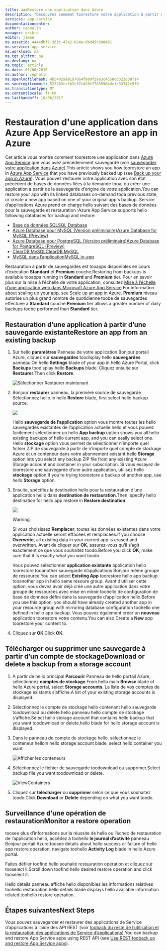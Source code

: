 ```yaml
---
title: aaaRestore une application dans Azure
description: "Découvrez comment toorestore votre application à partir d’une sauvegarde."
services: app-service
documentationcenter: 
author: cephalin
manager: erikre
editor: jimbe
ms.assetid: 4444dbf7-363c-47e2-b24a-dbd45cb08491
ms.service: app-service
ms.workload: na
ms.tgt_pltfrm: na
ms.devlang: na
ms.topic: article
ms.date: 07/06/2016
ms.author: cephalin
ms.openlocfilehash: 4b54029a9197064f990f29a3c4558c8322668714
ms.sourcegitcommit: 523283cc1b3c37c428e77850964dc1c33742c5f0
ms.translationtype: MT
ms.contentlocale: fr-FR
ms.lasthandoff: 10/06/2017
---
```

# <a name="restore-an-app-in-azure"></a><span data-ttu-id="65d1e-103">Restauration d'une application dans Azure App Service</span><span class="sxs-lookup"><span data-stu-id="65d1e-103">Restore an app in Azure</span></span>
<span data-ttu-id="65d1e-104">Cet article vous montre comment toorestore une application dans [Azure App Service](../app-service/app-service-value-prop-what-is.md) que vous avez précédemment sauvegardé (voir [sauvegarder votre application dans Azure](web-sites-backup.md)).</span><span class="sxs-lookup"><span data-stu-id="65d1e-104">This article shows you how toorestore an app in [Azure App Service](../app-service/app-service-value-prop-what-is.md) that you have previously backed up (see [Back up your app in Azure](web-sites-backup.md)).</span></span> <span data-ttu-id="65d1e-105">Vous pouvez restaurer votre application avec son état précédent de bases de données liées à la demande tooa, ou créer une application à partir de la sauvegarde d’origine de votre application.</span><span class="sxs-lookup"><span data-stu-id="65d1e-105">You can restore your app with its linked databases on-demand tooa previous state, or create a new app based on one of your original app's backup.</span></span> <span data-ttu-id="65d1e-106">Service d’applications Azure prend en charge hello suivant des bases de données pour la sauvegarde et restauration :</span><span class="sxs-lookup"><span data-stu-id="65d1e-106">Azure App Service supports hello following databases for backup and restore:</span></span>
- [<span data-ttu-id="65d1e-107">Base de données SQL</span><span class="sxs-lookup"><span data-stu-id="65d1e-107">SQL Database</span></span>](https://azure.microsoft.com/en-us/services/sql-database/)
- [<span data-ttu-id="65d1e-108">Azure Database pour MySQL (Version préliminaire)</span><span class="sxs-lookup"><span data-stu-id="65d1e-108">Azure Database for MySQL (Preview)</span></span>](https://azure.microsoft.com/en-us/services/mysql)
- [<span data-ttu-id="65d1e-109">Azure Database pour PostgreSQL (Version préliminaire)</span><span class="sxs-lookup"><span data-stu-id="65d1e-109">Azure Database for PostgreSQL (Preview)</span></span>](https://azure.microsoft.com/en-us/services/postgres)
- [<span data-ttu-id="65d1e-110">ClearDB MySQL</span><span class="sxs-lookup"><span data-stu-id="65d1e-110">ClearDB MySQL</span></span>](https://azuremarketplace.microsoft.com/en-us/marketplace/apps/SuccessBricksInc.ClearDBMySQLDatabase?tab=Overview)
- [<span data-ttu-id="65d1e-111">MySQL dans l’application</span><span class="sxs-lookup"><span data-stu-id="65d1e-111">MySQL in-app</span></span>](https://blogs.msdn.microsoft.com/appserviceteam/2017/03/06/announcing-general-availability-for-mysql-in-app)

<span data-ttu-id="65d1e-112">Restauration à partir de sauvegardes est tooapps disponibles en cours d’exécution **Standard** et **Premium** couche.</span><span class="sxs-lookup"><span data-stu-id="65d1e-112">Restoring from backups is available tooapps running in **Standard** and **Premium** tier.</span></span> <span data-ttu-id="65d1e-113">Pour en savoir plus sur la mise à l’échelle de votre application, consultez [Mise à l’échelle d’une application web dans Microsoft Azure App Service](web-sites-scale.md).</span><span class="sxs-lookup"><span data-stu-id="65d1e-113">For information about scaling up your app, see [Scale up an app in Azure](web-sites-scale.md).</span></span> <span data-ttu-id="65d1e-114">**Premium** niveau autorise un plus grand nombre de quotidienne toobe de sauvegardes effectuée à **Standard** couche.</span><span class="sxs-lookup"><span data-stu-id="65d1e-114">**Premium** tier allows a greater number of daily backups toobe performed than **Standard** tier.</span></span>

<a name="PreviousBackup"></a>

## <a name="restore-an-app-from-an-existing-backup"></a><span data-ttu-id="65d1e-115">Restauration d’une application à partir d’une sauvegarde existante</span><span class="sxs-lookup"><span data-stu-id="65d1e-115">Restore an app from an existing backup</span></span>
1. <span data-ttu-id="65d1e-116">Sur hello **paramètres** Panneau de votre application Bonjour portail Azure, cliquez sur **sauvegardes** toodisplay hello **sauvegardes** panneau.</span><span class="sxs-lookup"><span data-stu-id="65d1e-116">On hello **Settings** blade of your app in hello Azure Portal, click **Backups** toodisplay hello **Backups** blade.</span></span> <span data-ttu-id="65d1e-117">Cliquez ensuite sur **Restaurer**.</span><span class="sxs-lookup"><span data-stu-id="65d1e-117">Then click **Restore**.</span></span>
   
    ![Sélectionner Restaurer maintenant][ChooseRestoreNow]
2. <span data-ttu-id="65d1e-119">Bonjour **restaurer** panneau, la première source de sauvegarde Sélectionnez hello.</span><span class="sxs-lookup"><span data-stu-id="65d1e-119">In hello **Restore** blade, first select hello backup source.</span></span>
   
    ![](./media/web-sites-restore/021ChooseSource1.png)
   
    <span data-ttu-id="65d1e-120">Hello **sauvegarde de l’application** option vous montre toutes les hello sauvegardes existantes de l’application actuelle hello et vous pouvez facilement sélectionner un.</span><span class="sxs-lookup"><span data-stu-id="65d1e-120">hello **App backup** option shows you all hello existing backups of hello current app, and you can easily select one.</span></span>
    <span data-ttu-id="65d1e-121">Hello **stockage** option vous permet de sélectionner n’importe quel fichier ZIP de sauvegarde à partir de n’importe quel compte de stockage Azure et un conteneur dans votre abonnement existant.</span><span class="sxs-lookup"><span data-stu-id="65d1e-121">hello **Storage** option lets you select any backup ZIP file from any existing Azure Storage account and container in your subscription.</span></span>
    <span data-ttu-id="65d1e-122">Si vous essayez de toorestore une sauvegarde d’une autre application, utilisez hello **stockage** option.</span><span class="sxs-lookup"><span data-stu-id="65d1e-122">If you're trying toorestore a backup of another app, use hello **Storage** option.</span></span>
3. <span data-ttu-id="65d1e-123">Ensuite, spécifiez la destination hello pour la restauration d’une application hello dans **destination de restauration**.</span><span class="sxs-lookup"><span data-stu-id="65d1e-123">Then, specify hello destination for hello app restore in **Restore destination**.</span></span>
   
    ![](./media/web-sites-restore/022ChooseDestination1.png)
   
   > [!WARNING]
   > <span data-ttu-id="65d1e-124">Si vous choisissez **Remplacer**, toutes les données existantes dans votre application actuelle seront effacées et remplacées.</span><span class="sxs-lookup"><span data-stu-id="65d1e-124">If you choose **Overwrite**, all existing data in your current app is erased and overwritten.</span></span> <span data-ttu-id="65d1e-125">Avant de cliquer sur **OK**, assurez-vous qu’il s’agit exactement ce que vous souhaitez toodo.</span><span class="sxs-lookup"><span data-stu-id="65d1e-125">Before you click **OK**, make sure that it is exactly what you want toodo.</span></span>
   > 
   > 
   
    <span data-ttu-id="65d1e-126">Vous pouvez sélectionner **application existante** application hello toorestore tooanother sauvegarde d’applications Bonjour même groupe de ressource.</span><span class="sxs-lookup"><span data-stu-id="65d1e-126">You can select **Existing App** toorestore hello app backup tooanother app in hello same resoure group.</span></span> <span data-ttu-id="65d1e-127">Avant d’utiliser cette option, vous devez avoir déjà créé une autre application dans votre groupe de ressources avec mise en miroir toohello de configuration de base de données défini dans la sauvegarde d’application hello.</span><span class="sxs-lookup"><span data-stu-id="65d1e-127">Before you use this option, you should have already created another app in your resource group with mirroring database configuration toohello one defined in hello app backup.</span></span> <span data-ttu-id="65d1e-128">Vous pouvez également créer un **nouveau** application toorestore votre contenu.</span><span class="sxs-lookup"><span data-stu-id="65d1e-128">You can also Create a **New** app toorestore your content to.</span></span>

4. <span data-ttu-id="65d1e-129">Cliquez sur **OK**.</span><span class="sxs-lookup"><span data-stu-id="65d1e-129">Click **OK**.</span></span>

<a name="StorageAccount"></a>

## <a name="download-or-delete-a-backup-from-a-storage-account"></a><span data-ttu-id="65d1e-130">Télécharger ou supprimer une sauvegarde à partir d’un compte de stockage</span><span class="sxs-lookup"><span data-stu-id="65d1e-130">Download or delete a backup from a storage account</span></span>
1. <span data-ttu-id="65d1e-131">À partir de hello principal **Parcourir** Panneau de hello portail Azure, sélectionnez **comptes de stockage**.</span><span class="sxs-lookup"><span data-stu-id="65d1e-131">From hello main **Browse** blade of hello Azure portal, select **Storage accounts**.</span></span> <span data-ttu-id="65d1e-132">La liste de vos comptes de stockage existants s’affiche.</span><span class="sxs-lookup"><span data-stu-id="65d1e-132">A list of your existing storage accounts is displayed.</span></span>
2. <span data-ttu-id="65d1e-133">Sélectionnez le compte de stockage hello contenant hello sauvegarde toodownload ou delete.hello panneau hello compte de stockage s’affiche.</span><span class="sxs-lookup"><span data-stu-id="65d1e-133">Select hello storage account that contains hello backup that you want toodownload or delete.hello blade for hello storage account is displayed.</span></span>
3. <span data-ttu-id="65d1e-134">Dans le panneau de compte de stockage hello, sélectionnez le conteneur hello</span><span class="sxs-lookup"><span data-stu-id="65d1e-134">In hello storage account blade, select hello container you want</span></span>
   
    ![Afficher les conteneurs][ViewContainers]
4. <span data-ttu-id="65d1e-136">Sélectionnez le fichier de sauvegarde toodownload ou supprimer.</span><span class="sxs-lookup"><span data-stu-id="65d1e-136">Select backup file you want toodownload or delete.</span></span>
   
    ![ViewContainers](./media/web-sites-restore/03ViewFiles.png)
5. <span data-ttu-id="65d1e-138">Cliquez sur **télécharger** ou **supprimer** selon ce que vous souhaitez toodo.</span><span class="sxs-lookup"><span data-stu-id="65d1e-138">Click **Download** or **Delete** depending on what you want toodo.</span></span>  

<a name="OperationLogs"></a>

## <a name="monitor-a-restore-operation"></a><span data-ttu-id="65d1e-139">Surveillance d’une opération de restauration</span><span class="sxs-lookup"><span data-stu-id="65d1e-139">Monitor a restore operation</span></span>
<span data-ttu-id="65d1e-140">toosee plus d’informations sur la réussite de hello ou l’échec de restauration de l’application hello, accédez à toohello **le journal d’activité** panneau Bonjour portail Azure.</span><span class="sxs-lookup"><span data-stu-id="65d1e-140">toosee details about hello success or failure of hello app restore operation, navigate toohello **Activity Log** blade in hello Azure portal.</span></span>  
 

<span data-ttu-id="65d1e-141">Faites défiler toofind hello souhaité restauration opération et cliquez sur tooselect il.</span><span class="sxs-lookup"><span data-stu-id="65d1e-141">Scroll down toofind hello desired restore operation and click tooselect it.</span></span>

<span data-ttu-id="65d1e-142">Hello détails panneau affiche hello disponibles les informations relatives toohello restauration.</span><span class="sxs-lookup"><span data-stu-id="65d1e-142">hello details blade displays hello available information related toohello restore operation.</span></span>

## <a name="next-steps"></a><span data-ttu-id="65d1e-143">Étapes suivantes</span><span class="sxs-lookup"><span data-stu-id="65d1e-143">Next Steps</span></span>
<span data-ttu-id="65d1e-144">Vous pouvez sauvegarder et restaurer des applications de Service d’applications à l’aide des API REST (voir [tooback du reste de l’utilisation et la restauration des applications de Service d’applications](websites-csm-backup.md)).</span><span class="sxs-lookup"><span data-stu-id="65d1e-144">You can backup and restore App Service apps using REST API (see [Use REST tooback up and restore App Service apps](websites-csm-backup.md)).</span></span>


<!-- IMAGES -->
[ChooseRestoreNow]: ./media/web-sites-restore/02ChooseRestoreNow1.png
[ViewContainers]: ./media/web-sites-restore/03ViewContainers.png
[StorageAccountFile]: ./media/web-sites-restore/02StorageAccountFile.png
[BrowseCloudStorage]: ./media/web-sites-restore/03BrowseCloudStorage.png
[StorageAccountFileSelected]: ./media/web-sites-restore/04StorageAccountFileSelected.png
[ChooseRestoreSettings]: ./media/web-sites-restore/05ChooseRestoreSettings.png
[ChooseDBServer]: ./media/web-sites-restore/06ChooseDBServer.png
[RestoreToNewSQLDB]: ./media/web-sites-restore/07RestoreToNewSQLDB.png
[NewSQLDBConfig]: ./media/web-sites-restore/08NewSQLDBConfig.png
[RestoredContosoWebSite]: ./media/web-sites-restore/09RestoredContosoWebSite.png
[DashboardOperationLogsLink]: ./media/web-sites-restore/10DashboardOperationLogsLink.png
[ManagementServicesOperationLogsList]: ./media/web-sites-restore/11ManagementServicesOperationLogsList.png
[DetailsButton]: ./media/web-sites-restore/12DetailsButton.png
[OperationDetails]: ./media/web-sites-restore/13OperationDetails.png
